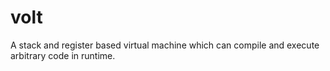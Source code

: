# volt
A stack and register based virtual machine which can compile and execute arbitrary code in runtime.
